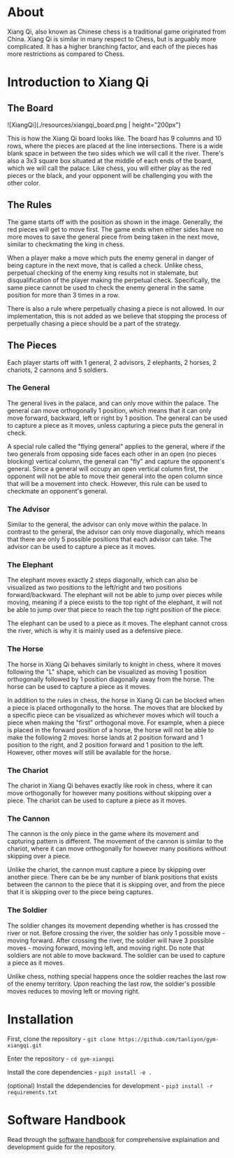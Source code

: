 # About
Xiang Qi, also known as Chinese chess is a traditional game originated from China. Xiang Qi is similar in many respect to Chess, but is arguably more complicated. It has a higher branching factor, and each of the pieces has more restrictions as compared to Chess.

# Introduction to Xiang Qi
## The Board
![XiangQi](./resources/xiangqi_board.png | height="200px")

This is how the Xiang Qi board looks like. The board has 9 columns and 10 rows, where the pieces are placed at the line intersections. There is a wide blank space in between the two sides which we will call it the river. There's also a 3x3 square box situated at the middle of each ends of the board, which we will call the palace. Like chess, you will either play as the red pieces or the black, and your opponent will be challenging you with the other color.

## The Rules
The game starts off with the position as shown in the image. Generally, the red pieces will get to move first. The game ends when either sides have no more moves to save the general piece from being taken in the next move, similar to checkmating the king in chess. 

When a player make a move which puts the enemy general in danger of being capture in the next move, that is called a check. Unlike chess, perpetual checking of the enemy king results not in stalemate, but disqualification of the player making the perpetual check. Specifically, the same piece cannot be used to check the enemy general in the same position for more than 3 times in a row.

There is also a rule where perpetually chasing a piece is not allowed. In our implementation, this is not added as we believe that stopping the process of perpetually chasing a piece should be a part of the strategy.

## The Pieces
Each player starts off with 1 general, 2 advisors, 2 elephants, 2 horses, 2 chariots, 2 cannons and 5 soldiers.

### The General
The general lives in the palace, and can only move within the palace. The general can move orthogonally 1 position, which means that it can only move forward, backward, left or right by 1 position. The general can be used to capture a piece as it moves, unless capturing a piece puts the general in check.

A special rule called the "flying general" applies to the general, where if the two generals from opposing side faces each other in an open (no pieces blocking) vertical column, the general can "fly" and capture the opponent's general. Since a general will occupy an open vertical column first, the opponent will not be able to move their general into the open column since that will be a movement into check. However, this rule can be used to checkmate an opponent's general.

### The Advisor
Similar to the general, the advisor can only move within the palace. In contrast to the general, the advisor can only move diagonally, which means that there are only 5 possible positions that each advisor can take. The advisor can be used to capture a piece as it moves.

### The Elephant
The elephant moves exactly 2 steps diagonally, which can also be visualized as two positions to the left/right and two positions forward/backward. The elephant will not be able to jump over pieces while moving, meaning if a piece exists to the top right of the elephant, it will not be able to jump over that piece to reach the top right position of the piece.

The elephant can be used to a piece as it moves. The elephant cannot cross the river, which is why it is mainly used as a defensive piece.

### The Horse
The horse in Xiang Qi behaves similarly to knight in chess, where it moves following the "L" shape, which can be visualized as moving 1 position orthogonally followed by 1 position diagonally away from the horse. The horse can be used to capture a piece as it moves.

In addition to the rules in chess, the horse in Xiang Qi can be blocked when a piece is placed orthogonally to the horse. The moves that are blocked by a specific piece can be visualized as whichever moves which will touch a piece when making the "first" orthogonal move. For example, when a piece is placed in the forward position of a horse, the horse will not be able to make the following 2 moves: horse lands at 2 position forward and 1 position to the right, and 2 position forward and 1 position to the left. However, other moves will still be available for the horse.

### The Chariot
The chariot in Xiang Qi behaves exactly like rook in chess, where it can move orthogonally for however many positions without skipping over a piece. The chariot can be used to capture a piece as it moves.

### The Cannon
The cannon is the only piece in the game where its movement and capturing pattern is different. The movement of the cannon is similar to the chariot, where it can move orthogonally for however many positions without skipping over a piece.

Unlike the chariot, the cannon must capture a piece by skipping over another piece. There can be be any number of blank positions that exists between the cannon to the piece that it is skipping over, and from the piece that it is skipping over to the piece being captures.

### The Soldier
The soldier changes its movement depending whether is has crossed the river or not. Before crossing the river, the soldier has only 1 possible move - moving forward. After crossing the river, the soldier will have 3 possible moves - moving forward, moving left, and moving right. Do note that soldiers are not able to move backward. The soldier can be used to capture a piece as it moves.

Unlike chess, nothing special happens once the soldier reaches the last row of the enemy territory. Upon reaching the last row, the soldier's possible moves reduces to moving left or moving right.

# Installation
First, clone the repository - `git clone https://github.com/tanliyon/gym-xiangqi.git`

Enter the repository - `cd gym-xiangqi`

Install the core dependencies - `pip3 install -e .`

(optional) Install the ddependencies for development - `pip3 install -r requirements.txt`

# Software Handbook
Read through the [software handbook](https://docs.google.com/document/d/1Y5AM-Xj4XUkurKW1m9cBOs0bRJWS62qw8wu74Alcj9k/edit?usp=sharing) for comprehensive explaination and development guide for the repository.

